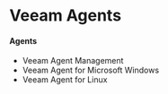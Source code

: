 # Veeam Agents
#### Agents
* Veeam Agent Management
* Veeam Agent for Microsoft Windows
* Veeam Agent for Linux
